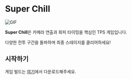 # Super Chill

![GIF](preview2.gif) 

**Super Chill**은 카메라 연출과 회피 타이밍을 핵심인 TPS 게임입니다. 

다양한 전투 구간을 돌파하며 최종 스테이지를 클리어하세요!

## 시작하기

게임 빌드는 [여기]()에서 다운로드해주세요.


